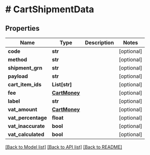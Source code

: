 # # CartShipmentData


## Properties 


Name | Type | Description | Notes
------------ | ------------- | ------------- | -------------
**code**| **str** |   | [optional]
**method**| **str** |   | [optional]
**shipment_grn**| **str** |   | [optional]
**payload**| **str** |   | [optional]
**cart_item_ids**| **List[str]** |   | [optional]
**fee**| [**CartMoney**](CartMoney.md) |   | [optional]
**label**| **str** |   | [optional]
**vat_amount**| [**CartMoney**](CartMoney.md) |   | [optional]
**vat_percentage**| **float** |   | [optional]
**vat_inaccurate**| **bool** |   | [optional]
**vat_calculated**| **bool** |   | [optional]


[[Back to Model list]](../../README.md#models) [[Back to API list]](../../README.md#endpoints) [[Back to README]](../../README.md)

